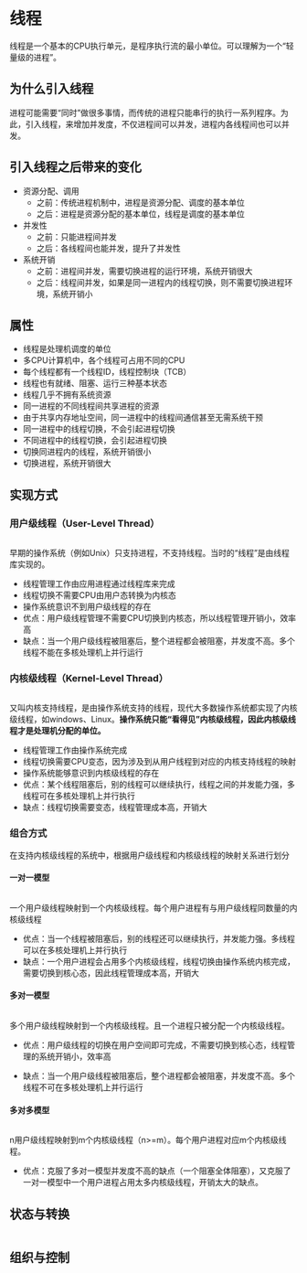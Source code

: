 # 线程

线程是一个基本的CPU执行单元，是程序执行流的最小单位。可以理解为一个“轻量级的进程”。

## 为什么引入线程

进程可能需要“同时”做很多事情，而传统的进程只能串行的执行一系列程序。为此，引入线程，来增加并发度，不仅进程间可以并发，进程内各线程间也可以并发。

## 引入线程之后带来的变化

- 资源分配、调用
  -   之前：传统进程机制中，进程是资源分配、调度的基本单位
  -   之后：进程是资源分配的基本单位，线程是调度的基本单位
- 并发性
  - 之前：只能进程间并发
  - 之后：各线程间也能并发，提升了并发性
- 系统开销
  - 之前：进程间并发，需要切换进程的运行环境，系统开销很大
  - 之后：线程间并发，如果是同一进程内的线程切换，则不需要切换进程环境，系统开销小

## 属性

- 线程是处理机调度的单位
- 多CPU计算机中，各个线程可占用不同的CPU
- 每个线程都有一个线程ID，线程控制块（TCB）
- 线程也有就绪、阻塞、运行三种基本状态
- 线程几乎不拥有系统资源
- 同一进程的不同线程间共享进程的资源
- 由于共享内存地址空间，同一进程中的线程间通信甚至无需系统干预
- 同一进程中的线程切换，不会引起进程切换
- 不同进程中的线程切换，会引起进程切换
- 切换同进程内的线程，系统开销很小
- 切换进程，系统开销很大

## 实现方式

### 用户级线程（User-Level Thread）

<img :src="$withBase='/img/os-thread-ult.png'" class="align-center"/>

早期的操作系统（例如Unix）只支持进程，不支持线程。当时的“线程”是由线程库实现的。

- 线程管理工作由应用进程通过线程库来完成
- 线程切换不需要CPU由用户态转换为内核态
- 操作系统意识不到用户级线程的存在
- 优点：用户级线程管理不需要CPU切换到内核态，所以线程管理开销小，效率高
- 缺点：当一个用户级线程被阻塞后，整个进程都会被阻塞，并发度不高。多个线程不能在多核处理机上并行运行

### 内核级线程（Kernel-Level Thread）

<img :src="$withBase='/img/os-thread-klt.png'" class="align-center"/>

又叫内核支持线程，是由操作系统支持的线程，现代大多数操作系统都实现了内核级线程，如windows、Linux。**操作系统只能“看得见”内核级线程，因此内核级线程才是处理机分配的单位。**

- 线程管理工作由操作系统完成
- 线程切换需要CPU变态，因为涉及到从用户线程到对应的内核支持线程的映射
- 操作系统能够意识到内核级线程的存在
- 优点：某个线程阻塞后，别的线程可以继续执行，线程之间的并发能力强，多线程可在多核处理机上并行执行
- 缺点：线程切换需要变态，线程管理成本高，开销大

### 组合方式

在支持内核级线程的系统中，根据用户级线程和内核级线程的映射关系进行划分

#### 一对一模型

<img :src="$withBase='/img/os-muti-thread-one-to-one.png'" class="align-center"/>

一个用户级线程映射到一个内核级线程。每个用户进程有与用户级线程同数量的内核级线程

- 优点：当一个线程被阻塞后，别的线程还可以继续执行，并发能力强。多线程可以在多核处理机上并行执行
- 缺点：一个用户进程会占用多个内核级线程，线程切换由操作系统内核完成，需要切换到核心态，因此线程管理成本高，开销大

#### 多对一模型

<img :src="$withBase='/img/os-muti-thread-more-to-one.png'" class="align-center"/>

多个用户级线程映射到一个内核级线程。且一个进程只被分配一个内核级线程。

- 优点：用户级线程的切换在用户空间即可完成，不需要切换到核心态，线程管理的系统开销小，效率高

- 缺点：当一个用户级线程被阻塞后，整个进程都会被阻塞，并发度不高。多个线程不可在多核处理机上并行运行

#### 多对多模型

<img :src="$withBase='/img/os-muti-thread-more-to-more.png'" class="align-center"/>

n用户级线程映射到m个内核级线程（n>=m）。每个用户进程对应m个内核级线程。

- 优点：克服了多对一模型并发度不高的缺点（一个阻塞全体阻塞），又克服了一对一模型中一个用户进程占用太多内核级线程，开销太大的缺点。

## 状态与转换

<img :src="$withBase='/img/os-thread-status-change.png'" class="align-center" />

## 组织与控制

<img :src="$withBase='/img/os-thread-orgnization.png'" class="align-center" />